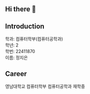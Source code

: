 ## Hi there 👋

## Introduction
학과: 컴퓨터학부(컴퓨터공학과)\
학년: 2\
학번: 22411870\
이름: 정지은

## Career
영남대학교 컴퓨터학부 컴퓨터공학과 재학중

<!--
**JiEunJung611/JiEunJung611** is a ✨ _special_ ✨ repository because its `README.md` (this file) appears on your GitHub profile.

Here are some ideas to get you started:

- 🔭 I’m currently working on ...
- 🌱 I’m currently learning ...
- 👯 I’m looking to collaborate on ...
- 🤔 I’m looking for help with ...
- 💬 Ask me about ...
- 📫 How to reach me: ...
- 😄 Pronouns: ...
- ⚡ Fun fact: ...
-->
